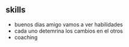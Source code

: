 ## skills
- buenos dias amigo vamos a ver habilidades
- cada uno detemrina los cambios en el otros
- coaching
